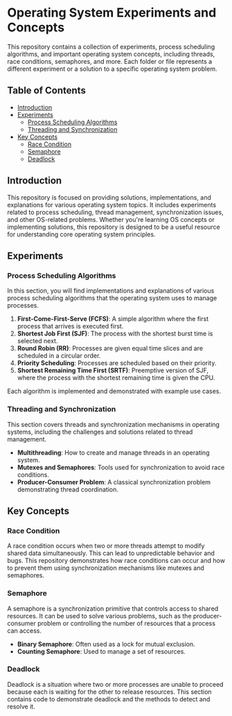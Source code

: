 # Operating System Experiments and Concepts

This repository contains a collection of experiments, process scheduling algorithms, and important operating system concepts, including threads, race conditions, semaphores, and more. Each folder or file represents a different experiment or a solution to a specific operating system problem.

## Table of Contents
- [Introduction](#introduction)
- [Experiments](#experiments)
  - [Process Scheduling Algorithms](#process-scheduling-algorithms)
  - [Threading and Synchronization](#threading-and-synchronization)
- [Key Concepts](#key-concepts)
  - [Race Condition](#race-condition)
  - [Semaphore](#semaphore)
  - [Deadlock](#deadlock)


## Introduction
This repository is focused on providing solutions, implementations, and explanations for various operating system topics. It includes experiments related to process scheduling, thread management, synchronization issues, and other OS-related problems. Whether you're learning OS concepts or implementing solutions, this repository is designed to be a useful resource for understanding core operating system principles.

## Experiments

### Process Scheduling Algorithms
In this section, you will find implementations and explanations of various process scheduling algorithms that the operating system uses to manage processes.

1. **First-Come-First-Serve (FCFS)**: A simple algorithm where the first process that arrives is executed first.
2. **Shortest Job First (SJF)**: The process with the shortest burst time is selected next.
3. **Round Robin (RR)**: Processes are given equal time slices and are scheduled in a circular order.
4. **Priority Scheduling**: Processes are scheduled based on their priority.
5. **Shortest Remaining Time First (SRTF)**: Preemptive version of SJF, where the process with the shortest remaining time is given the CPU.

Each algorithm is implemented and demonstrated with example use cases.

### Threading and Synchronization
This section covers threads and synchronization mechanisms in operating systems, including the challenges and solutions related to thread management.

- **Multithreading**: How to create and manage threads in an operating system.
- **Mutexes and Semaphores**: Tools used for synchronization to avoid race conditions.
- **Producer-Consumer Problem**: A classical synchronization problem demonstrating thread coordination.
  
## Key Concepts

### Race Condition
A race condition occurs when two or more threads attempt to modify shared data simultaneously. This can lead to unpredictable behavior and bugs. This repository demonstrates how race conditions can occur and how to prevent them using synchronization mechanisms like mutexes and semaphores.

### Semaphore
A semaphore is a synchronization primitive that controls access to shared resources. It can be used to solve various problems, such as the producer-consumer problem or controlling the number of resources that a process can access.

- **Binary Semaphore**: Often used as a lock for mutual exclusion.
- **Counting Semaphore**: Used to manage a set of resources.

### Deadlock
Deadlock is a situation where two or more processes are unable to proceed because each is waiting for the other to release resources. This section contains code to demonstrate deadlock and the methods to detect and resolve it.

